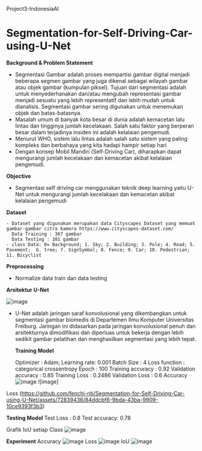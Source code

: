 
Project3-IndonesiaAI
# Segmentation-for-Self-Driving-Car-using-U-Net

**Background & Problem Statement**
- Segmentasi Gambar adalah proses mempartisi gambar digital menjadi beberapa segmen gambar yang juga dikenal sebagai wilayah gambar atau objek gambar (kumpulan piksel). Tujuan dari segmentasi adalah untuk menyederhanakan dan/atau mengubah representasi gambar menjadi sesuatu yang lebih representatif dan lebih mudah untuk dianalisis. Segmentasi gambar sering digunakan untuk menemukan objek dan batas-batasnya.
- Masalah umum di banyak kota besar di dunia adalah kemacetan lalu lintas dan tingginya jumlah kecelakaan. Salah satu faktor yang berperan besar dalam terjadinya insiden ini adalah kelalaian pengemudi.
- Menurut WHO, sistem lalu lintas adalah salah satu sistem yang paling kompleks dan berbahaya yang kita hadapi hampir setiap hari
- Dengan konsep Mobil Mandiri (Self-Driving Car), diharapkan dapat mengurangi jumlah kecelakaan dan kemacetan akibat kelalaian pengemudi.
  
**Objective**

  - Segmentasi self driving car menggunakan teknik deep learning yaitu U-Net untuk mengurangi jumlah kecelakaan dan kemacetan akibat kelalaian pengemudi
    
  **Dataset**
  
    - Dataset yang digunakan merupakan data Cityscapes Dataset yang memuat gambar-gambar citra kamera https://www.cityscapes-dataset.com/
      Data Training : 367 gambar
      Data Testing : 101 gambar
    - class Data: 0= Background; 1. Sky; 2. Building; 3. Pole; 4. Road; 5. Pavement;  6. tree; 7. SignSymbol; 8. Fence; 9. Car; 10. Pedestrian; 11. Bicyclist
      
  **Preprocessing**
  
   - Normalize data train dan data testing
     
  **Arsitektur U-Net**
  
![image](https://github.com/fenchi-riti/Segmentation-for-Self-Driving-Car-using-U-Net/assets/72839436/e2502c61-450f-4c9a-8b04-a5c4c0486c9f)
- U-Net adalah jaringan saraf konvolusional yang dikembangkan untuk segmentasi gambar biomedis di Departemen Ilmu Komputer Universitas Freiburg. Jaringan ini didasarkan pada jaringan konvolusional penuh dan arsitekturnya dimodifikasi dan diperluas untuk bekerja dengan lebih sedikit gambar pelatihan dan menghasilkan segmentasi yang lebih tepat.
  
  **Training Model**
  
  Optimizer : Adam; Learning rate: 0.001
  Batch Size : 4
  Loss function : categorical crossentropy
  Epoch : 100
  Training accuracy : 0.92
  Validation accuracy : 0.85
  Training Loss : 0.2486
  Validation Loss : 0.6
Accuracy   ![image](https://github.com/fenchi-riti/Segmentation-for-Self-Driving-Car-using-U-Net/assets/72839436/0e5f4fb7-7c10-4351-828b-39f11bf30c51) ![image]

Loss (https://github.com/fenchi-riti/Segmentation-for-Self-Driving-Car-using-U-Net/assets/72839436/84ddcbf6-9bda-43ba-9909-10ce9393f3b3)

**Testing Model**
  Test Loss : 0.8
  Test accuracy: 0.78
  
  Grafik IoU setiap Class ![image](https://github.com/fenchi-riti/Segmentation-for-Self-Driving-Car-using-U-Net/assets/72839436/7fb97c95-9c4e-4d7d-8f62-720db1e1e2f3)
  
**Experiment**
Accuracy  ![image](https://github.com/fenchi-riti/Segmentation-for-Self-Driving-Car-using-U-Net/assets/72839436/33c4ecf1-9837-49a0-8f53-49287776b928)
Loss ![image](https://github.com/fenchi-riti/Segmentation-for-Self-Driving-Car-using-U-Net/assets/72839436/c367d639-c2b0-4851-b725-09328ca992bd)
IoU ![image](https://github.com/fenchi-riti/Segmentation-for-Self-Driving-Car-using-U-Net/assets/72839436/4b01dbe5-bd1b-4c7c-aa9f-cf9800cc05ab)





  








      
